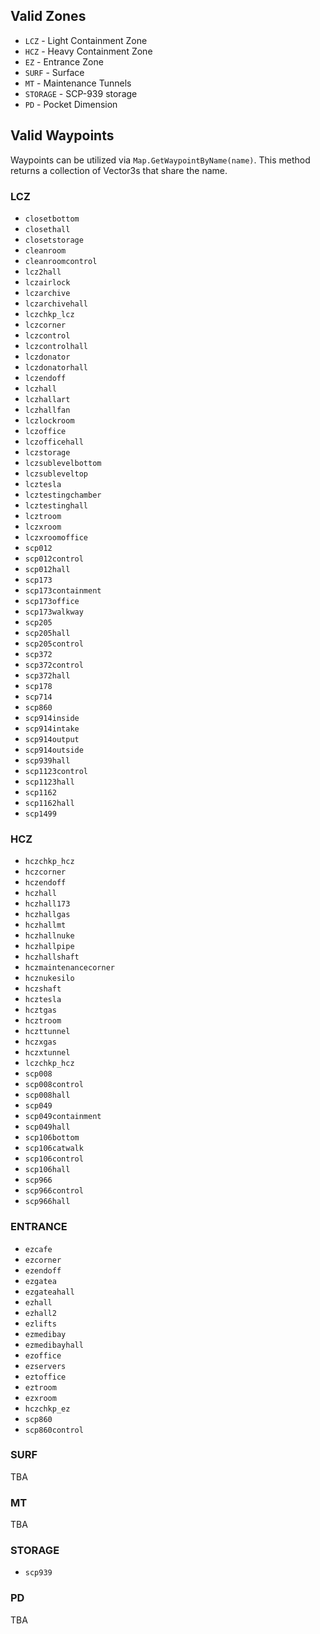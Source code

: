 ## Valid Zones
* `LCZ` - Light Containment Zone
* `HCZ` - Heavy Containment Zone
* `EZ` - Entrance Zone
* `SURF` - Surface
* `MT` - Maintenance Tunnels
* `STORAGE` - SCP-939 storage
* `PD` - Pocket Dimension

## Valid Waypoints
Waypoints can be utilized via `Map.GetWaypointByName(name)`. This method returns a collection of Vector3s that share the name.

### LCZ
* `closetbottom`
* `closethall`
* `closetstorage`
* `cleanroom`
* `cleanroomcontrol`
* `lcz2hall`
* `lczairlock`
* `lczarchive`
* `lczarchivehall`
* `lczchkp_lcz`
* `lczcorner`
* `lczcontrol`
* `lczcontrolhall`
* `lczdonator`
* `lczdonatorhall`
* `lczendoff`
* `lczhall`
* `lczhallart`
* `lczhallfan`
* `lczlockroom`
* `lczoffice`
* `lczofficehall`
* `lczstorage`
* `lczsublevelbottom`
* `lczsubleveltop`
* `lcztesla`
* `lcztestingchamber`
* `lcztestinghall`
* `lcztroom`
* `lczxroom`
* `lczxroomoffice`
* `scp012`
* `scp012control`
* `scp012hall`
* `scp173`
* `scp173containment`
* `scp173office`
* `scp173walkway`
* `scp205`
* `scp205hall`
* `scp205control`
* `scp372`
* `scp372control`
* `scp372hall`
* `scp178`
* `scp714`
* `scp860`
* `scp914inside`
* `scp914intake`
* `scp914output`
* `scp914outside`
* `scp939hall`
* `scp1123control`
* `scp1123hall`
* `scp1162`
* `scp1162hall`
* `scp1499`

### HCZ
* `hczchkp_hcz`
* `hczcorner`
* `hczendoff`
* `hczhall`
* `hczhall173`
* `hczhallgas`
* `hczhallmt`
* `hczhallnuke`
* `hczhallpipe`
* `hczhallshaft`
* `hczmaintenancecorner`
* `hcznukesilo`
* `hczshaft`
* `hcztesla`
* `hcztgas`
* `hcztroom`
* `hczttunnel`
* `hczxgas`
* `hczxtunnel`
* `lczchkp_hcz`
* `scp008`
* `scp008control`
* `scp008hall`
* `scp049`
* `scp049containment`
* `scp049hall`
* `scp106bottom`
* `scp106catwalk`
* `scp106control`
* `scp106hall`
* `scp966`
* `scp966control`
* `scp966hall`

### ENTRANCE
* `ezcafe`
* `ezcorner`
* `ezendoff`
* `ezgatea`
* `ezgateahall`
* `ezhall`
* `ezhall2`
* `ezlifts`
* `ezmedibay`
* `ezmedibayhall`
* `ezoffice`
* `ezservers`
* `eztoffice`
* `eztroom`
* `ezxroom`
* `hczchkp_ez`
* `scp860`
* `scp860control`

### SURF
TBA

### MT
TBA

### STORAGE
* `scp939`

### PD
TBA